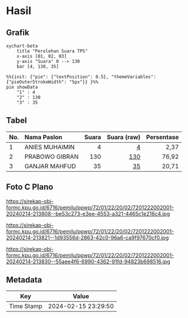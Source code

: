 # Hasil

## Grafik

```mermaid
xychart-beta
    title "Perolehan Suara TPS"
    x-axis [01, 02, 03]
    y-axis "Suara" 0 --> 130
    bar [4, 130, 35]
```

```mermaid
%%{init: {"pie": {"textPosition": 0.5}, "themeVariables": {"pieOuterStrokeWidth": "5px"}} }%%
pie showData
    "1" : 4
    "2" : 130
    "3" : 35
```

## Tabel

| No. | Nama Paslon    | Suara | Suara (raw) | Persentase |
|:--- |:-------------- | -----:| -----------:| ----------:|
| 1   | ANIES MUHAIMIN | 4     | [4][p-1]    | 2,37       |
| 2   | PRABOWO GIBRAN | 130   | [130][p-2]  | 76,92      |
| 3   | GANJAR MAHFUD  | 35    | [35][p-3]   | 20,71      |


[p-1]: https://github.com/gigit-pemilu/pemilu-2024-72-sulawesi-tengah/blob/main/pilpres/hitung-suara/sub/72-sulawesi-tengah/sub/01-banggai/sub/22-mantoh/sub/2002-sobol/sub/001-tps/sub/paslon-1.txt
[p-2]: https://github.com/gigit-pemilu/pemilu-2024-72-sulawesi-tengah/blob/main/pilpres/hitung-suara/sub/72-sulawesi-tengah/sub/01-banggai/sub/22-mantoh/sub/2002-sobol/sub/001-tps/sub/paslon-2.txt
[p-3]: https://github.com/gigit-pemilu/pemilu-2024-72-sulawesi-tengah/blob/main/pilpres/hitung-suara/sub/72-sulawesi-tengah/sub/01-banggai/sub/22-mantoh/sub/2002-sobol/sub/001-tps/sub/paslon-3.txt

## Foto C Plano

https://sirekap-obj-formc.kpu.go.id/6716/pemilu/ppwp/72/01/22/20/02/7201222002001-20240214-213808--be53c273-e3ee-4553-a321-4465c1e216c4.jpg

https://sirekap-obj-formc.kpu.go.id/6716/pemilu/ppwp/72/01/22/20/02/7201222002001-20240214-213821--1d93556d-2863-42c0-96a6-ca9f97670cf0.jpg

https://sirekap-obj-formc.kpu.go.id/6716/pemilu/ppwp/72/01/22/20/02/7201222002001-20240214-213830--55aee4f6-6990-4362-91fd-94823b698516.jpg


## Metadata

| Key        | Value               |
| ---------- | ------------------- |
| Time Stamp | 2024-02-15 23:29:50 |



